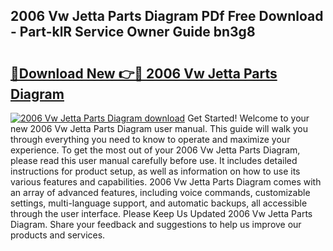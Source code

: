## 2006 Vw Jetta Parts Diagram PDf Free Download - Part-klR Service Owner Guide bn3g8

# <h2><a href="http://dfi1mb.blite.top/?on=2006+Vw+Jetta+Parts+Diagram">🔗Download New 👉🔴 2006 Vw Jetta Parts Diagram</a></h2>

[![2006 Vw Jetta Parts Diagram download](https://i.imgur.com/lujVjoI.png)](http://dfi1mb.blite.top/?on=2006+Vw+Jetta+Parts+Diagram)
Get Started! Welcome to your new 2006 Vw Jetta Parts Diagram user manual. This guide will walk you through everything you need to know to operate and maximize your experience. To get the most out of your 2006 Vw Jetta Parts Diagram, please read this user manual carefully before use. It includes detailed instructions for product setup, as well as information on how to use its various features and capabilities. 2006 Vw Jetta Parts Diagram comes with an array of advanced features, including voice commands, customizable settings, multi-language support, and automatic backups, all accessible through the user interface. Please Keep Us Updated 2006 Vw Jetta Parts Diagram. Share your feedback and suggestions to help us improve our products and services.
